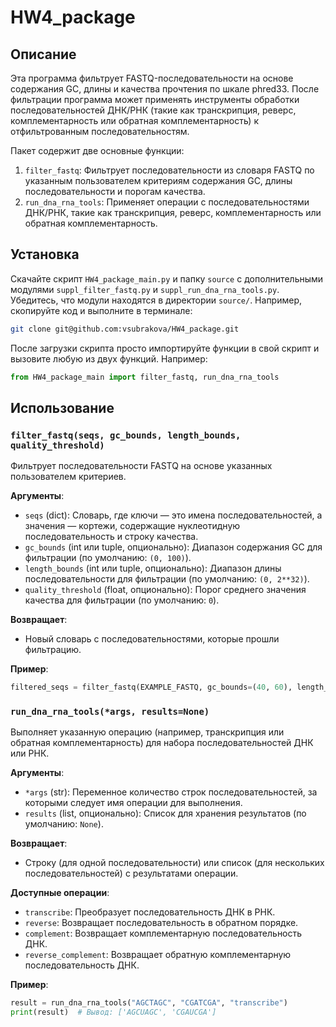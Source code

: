 
# HW4_package

## Описание

Эта программа фильтрует FASTQ-последовательности на основе содержания GC, длины и качества прочтения по шкале phred33. После фильтрации программа может применять инструменты обработки последовательностей ДНК/РНК (такие как транскрипция, реверс, комплементарность или обратная комплементарность) к отфильтрованным последовательностям.

Пакет содержит две основные функции:
1. `filter_fastq`: Фильтрует последовательности из словаря FASTQ по указанным пользователем критериям содержания GC, длины последовательности и порогам качества.
2. `run_dna_rna_tools`: Применяет операции с последовательностями ДНК/РНК, такие как транскрипция, реверс, комплементарность или обратная комплементарность.

## Установка

Скачайте скрипт `HW4_package_main.py` и папку `source` с дополнительными модулями `suppl_filter_fastq.py` и `suppl_run_dna_rna_tools.py`. Убедитесь, что модули находятся в директории `source/`.  Например, скопируйте код и выполните в терминале:
```bash
git clone git@github.com:vsubrakova/HW4_package.git
```
После загрузки скрипта просто импортируйте функции в свой скрипт и вызовите любую из двух функций. Например:
```python
from HW4_package_main import filter_fastq, run_dna_rna_tools
```
## Использование

### ```filter_fastq(seqs, gc_bounds, length_bounds, quality_threshold)```
Фильтрует последовательности FASTQ на основе указанных пользователем критериев.

**Аргументы**:
- `seqs` (dict): Словарь, где ключи — это имена последовательностей, а значения — кортежи, содержащие нуклеотидную последовательность и строку качества.
- `gc_bounds` (int или tuple, опционально): Диапазон содержания GC для фильтрации (по умолчанию: `(0, 100)`).
- `length_bounds` (int или tuple, опционально): Диапазон длины последовательности для фильтрации (по умолчанию: `(0, 2**32)`).
- `quality_threshold` (float, опционально): Порог среднего значения качества для фильтрации (по умолчанию: `0`).

**Возвращает**:
- Новый словарь с последовательностями, которые прошли фильтрацию.

**Пример**:
```python
filtered_seqs = filter_fastq(EXAMPLE_FASTQ, gc_bounds=(40, 60), length_bounds=(50, 100), quality_threshold=30)
```

### ```run_dna_rna_tools(*args, results=None)```
Выполняет указанную операцию (например, транскрипция или обратная комплементарность) для набора последовательностей ДНК или РНК.

**Аргументы**:
- `*args` (str): Переменное количество строк последовательностей, за которыми следует имя операции для выполнения.
- `results` (list, опционально): Список для хранения результатов (по умолчанию: `None`).

**Возвращает**:
- Строку (для одной последовательности) или список (для нескольких последовательностей) с результатами операции.

**Доступные операции**:
- `transcribe`: Преобразует последовательность ДНК в РНК.
- `reverse`: Возвращает последовательность в обратном порядке.
- `complement`: Возвращает комплементарную последовательность ДНК.
- `reverse_complement`: Возвращает обратную комплементарную последовательность ДНК.

**Пример**:
```python
result = run_dna_rna_tools("AGCTAGC", "CGATCGA", "transcribe")
print(result)  # Вывод: ['AGCUAGC', 'CGAUCGA']
```

